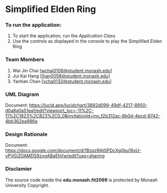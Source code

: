 # Simplified Elden Ring

### To run the application:
1. To start the application, run the *Application Class*
2. Use the controls as displayed in the console to play the Simplified Elden Ring

### Team Members
1. Wai Jin Chai [wchai0106@student.monash.edu]
2. Jui Kai Hang [jhan0058@student.monash.edu]
3. Yanhan Chan [ycha0132@student.monash.edu]

### UML Diagram
Document: https://lucid.app/lucidchart/3892d099-49df-4217-8950-d0a8a0a51ea1/edit?viewport_loc=-11%2C-11%2C1823%2C823%2C0_0&invitationId=inv_f2b312ac-8b0d-4ecd-8742-4bb362ea986e

### Design Rationale
Document: https://docs.google.com/document/d/1BzqzRAtSPDcXg0bu16xU-yPVGiZOAMDS9zvgABaEhVw/edit?usp=sharing

### Disclamier
The source code inside the **edu.monash.fit2099** is protected by Monash University Copyright.